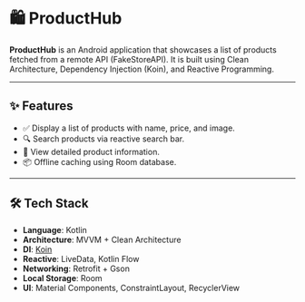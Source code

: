 # 🛍️ ProductHub

**ProductHub** is an Android application that showcases a list of products fetched from a remote API (FakeStoreAPI). It is built using Clean Architecture, Dependency Injection (Koin), and Reactive Programming.

---

## ✨ Features

- ✅ Display a list of products with name, price, and image.
- 🔍 Search products via reactive search bar.
- 📄 View detailed product information.
- 📦 Offline caching using Room database.

---

## 🛠️ Tech Stack

- **Language**: Kotlin  
- **Architecture**: MVVM + Clean Architecture  
- **DI**: [Koin](https://insert-koin.io)  
- **Reactive**: LiveData, Kotlin Flow  
- **Networking**: Retrofit + Gson  
- **Local Storage**: Room  
- **UI**: Material Components, ConstraintLayout, RecyclerView  

